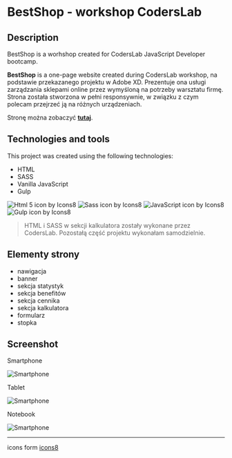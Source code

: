 # BestShop - workshop CodersLab

## Description

BestShop is a worhshop created for CodersLab JavaScript Developer bootcamp.

**BestShop** is a one-page website created during CodersLab workshop, na podstawie przekazanego projektu w Adobe XD. Prezentuje ona usługi zarządzania sklepami online przez wymyśloną na potrzeby warsztatu firmę.
Strona została stworzona w pełni responsywnie, w związku z czym polecam przejrzeć ją na różnych urządzeniach.

Stronę można zobaczyć **[tutaj](https://majka521.github.io/BestShop-workshop-CodersLab/)**.

## Technologies and tools

This project was created using the following technologies:

- HTML
- SASS
- Vanilla JavaScript
- Gulp

![Html 5 icon by Icons8](https://img.icons8.com/color/50/000000/html-5.png)
![Sass icon by Icons8](https://img.icons8.com/color/50/000000/sass.png)
![JavaScript icon by Icons8](https://img.icons8.com/color/50/000000/javascript--v2.png)
![Gulp icon by Icons8](https://img.icons8.com/external-tal-revivo-color-tal-revivo/96/000000/external-gulp-an-open-source-javascript-toolkit-by-fractal-innovations-logo-color-tal-revivo.png)

> HTML i SASS w sekcji kalkulatora zostały wykonane przez CodersLab. Pozostałą część projektu wykonałam samodzielnie.

## Elementy strony

- nawigacja
- banner
- sekcja statystyk
- sekcja benefitów
- sekcja cennika
- sekcja kalkulatora
- formularz
- stopka

## Screenshot

Smartphone

![Smartphone](https://media.giphy.com/media/3dr3Q8qJfF8qdFWi19/giphy.gif)

Tablet

![Smartphone](https://media.giphy.com/media/3dr3Q8qJfF8qdFWi19/giphy.gif)

Notebook

![Smartphone](https://media.giphy.com/media/3dr3Q8qJfF8qdFWi19/giphy.gif)

---

icons form [icons8](https://icons8.com/)
